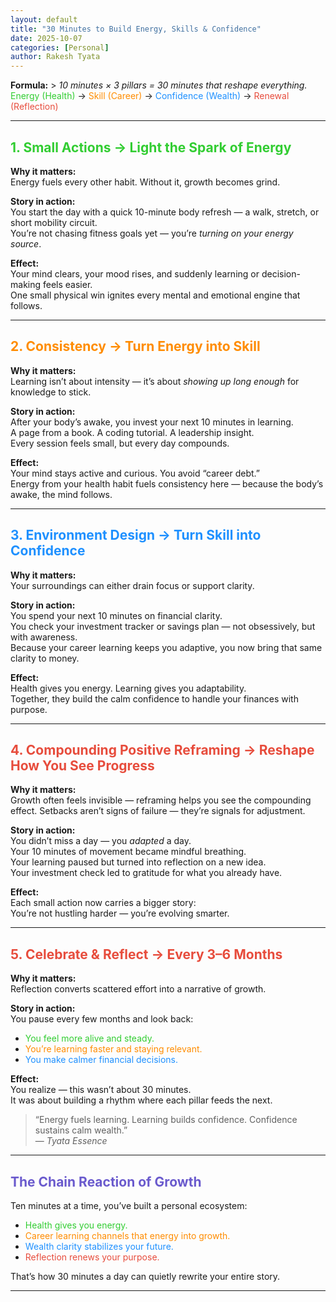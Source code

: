 ```yaml
---
layout: default
title: "30 Minutes to Build Energy, Skills & Confidence"
date: 2025-10-07
categories: [Personal]
author: Rakesh Tyata
---
```


**Formula:** > _10 minutes × 3 pillars = 30 minutes that reshape everything._  
<span style="color:#32CD32;">Energy (Health)</span> → <span style="color:#FF8C00;">Skill (Career)</span> → <span style="color:#1E90FF;">Confidence (Wealth)</span> → <span style="color:#E74C3C;">Renewal (Reflection)</span>

---

## <span style="color:#32CD32;">1. Small Actions → Light the Spark of Energy</span>

**Why it matters:**  
Energy fuels every other habit. Without it, growth becomes grind.

**Story in action:**  
You start the day with a quick 10-minute body refresh — a walk, stretch, or short mobility circuit.  
You’re not chasing fitness goals yet — you’re <em>turning on your energy source</em>.

**Effect:**  
Your mind clears, your mood rises, and suddenly learning or decision-making feels easier.  
One small physical win ignites every mental and emotional engine that follows.

---

## <span style="color:#FF8C00;">2. Consistency → Turn Energy into Skill</span>

**Why it matters:**  
Learning isn’t about intensity — it’s about <em>showing up long enough</em> for knowledge to stick.

**Story in action:**  
After your body’s awake, you invest your next 10 minutes in learning.  
A page from a book. A coding tutorial. A leadership insight.  
Every session feels small, but every day compounds.

**Effect:**  
Your mind stays active and curious. You avoid “career debt.”  
Energy from your health habit fuels consistency here — because the body’s awake, the mind follows.

---

## <span style="color:#1E90FF;">3. Environment Design → Turn Skill into Confidence</span>

**Why it matters:**  
Your surroundings can either drain focus or support clarity.

**Story in action:**  
You spend your next 10 minutes on financial clarity.  
You check your investment tracker or savings plan — not obsessively, but with awareness.  
Because your career learning keeps you adaptive, you now bring that same clarity to money.

**Effect:**  
Health gives you energy. Learning gives you adaptability.  
Together, they build the calm confidence to handle your finances with purpose.

---

## <span style="color:#E74C3C;">4. Compounding Positive Reframing → Reshape How You See Progress</span>

**Why it matters:**  
Growth often feels invisible — reframing helps you see the compounding effect. Setbacks aren’t signs of failure — they’re signals for adjustment.

**Story in action:**  
You didn’t miss a day — you <em>adapted</em> a day.  
Your 10 minutes of movement became mindful breathing.  
Your learning paused but turned into reflection on a new idea.  
Your investment check led to gratitude for what you already have.

**Effect:**  
Each small action now carries a bigger story:  
You’re not hustling harder — you’re evolving smarter.

---

## <span style="color:#E74C3C;">5. Celebrate & Reflect → Every 3–6 Months</span>

**Why it matters:**  
Reflection converts scattered effort into a narrative of growth.

**Story in action:**  
You pause every few months and look back:

- <span style="color:#32CD32;">You feel more alive and steady.</span>
- <span style="color:#FF8C00;">You’re learning faster and staying relevant.</span>
- <span style="color:#1E90FF;">You make calmer financial decisions.</span>

**Effect:**  
You realize — this wasn’t about 30 minutes.  
It was about building a rhythm where each pillar feeds the next.

> “Energy fuels learning. Learning builds confidence. Confidence sustains calm wealth.”  
> — _Tyata Essence_

---

## <span style="color:#6A5ACD;">The Chain Reaction of Growth</span>

Ten minutes at a time, you’ve built a personal ecosystem:

- <span style="color:#32CD32;">Health gives you energy.</span>
- <span style="color:#FF8C00;">Career learning channels that energy into growth.</span>
- <span style="color:#1E90FF;">Wealth clarity stabilizes your future.</span>
- <span style="color:#E74C3C;">Reflection renews your purpose.</span>

That’s how 30 minutes a day can quietly rewrite your entire story.

---
